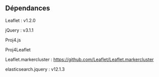 

## Dépendances

Leaflet : v1.2.0

jQuery : v3.1.1

Proj4.js

Proj4Leaflet

Leaflet.markercluster : https://github.com/Leaflet/Leaflet.markercluster

elasticsearch.jquery : v12.1.3

